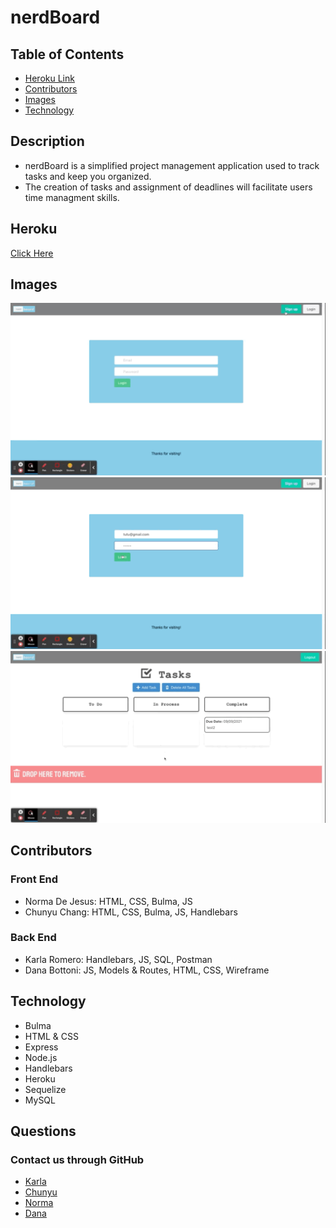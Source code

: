 # nerdBoard

## Table of Contents
- [Heroku Link](#Heroku)
- [Contributors](#contributors)
- [Images](#images)
- [Technology](#technology)

## Description
- nerdBoard is a simplified project management application used to track tasks and keep you organized.
- The creation of tasks and assignment of deadlines will facilitate users time managment skills.

## Heroku 
[Click Here](https://pure-tundra-46686.herokuapp.com/)
## Images
![fullstack](./src/project2video1.GIF)
![fullstack](./src/project2video2.GIF)
![fullstack](./src/project2video3.GIF)

## Contributors

### Front End
* Norma De Jesus: HTML, CSS, Bulma, JS
* Chunyu Chang: HTML, CSS, Bulma, JS, Handlebars

### Back End
* Karla Romero: Handlebars, JS, SQL, Postman
* Dana Bottoni: JS, Models & Routes, HTML, CSS, Wireframe


## Technology

* Bulma
* HTML & CSS
* Express
* Node.js
* Handlebars
* Heroku
* Sequelize
* MySQL

## Questions
### Contact us through GitHub
 * [Karla](https://github.com/kmre)
 * [Chunyu](https://github.com/mr91217)
 * [Norma](https://github.com/ndj13)
 * [Dana](https://github.com/dbottoni)



